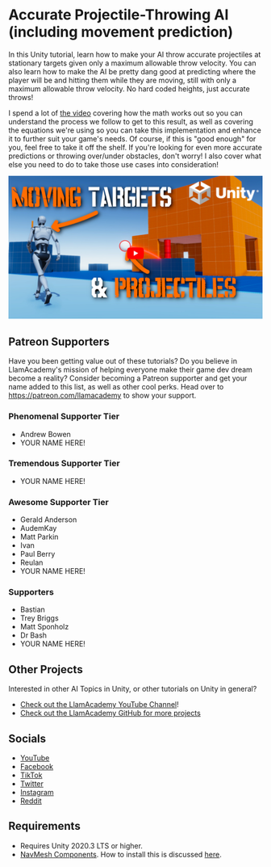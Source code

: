 # Accurate Projectile-Throwing AI (including movement prediction)

In this Unity tutorial, learn how to make your AI throw accurate projectiles at stationary targets given only a maximum allowable throw velocity. You can also learn how to make the AI be pretty dang good at predicting where the player will be and hitting them while they are moving, still with only a maximum allowable throw velocity. No hard coded heights, just accurate throws!

I spend a lot of [the video](https://youtu.be/6YsamZNNwpQ) covering how the math works out so you can understand the process we follow to get to this result, as well as covering the equations we're using so you can take this implementation and enhance it to further suit your game's needs. Of course, if this is "good enough" for you, feel free to take it off the shelf. If you're looking for even more accurate predictions or throwing over/under obstacles, don't worry! I also cover what else you need to do to take those use cases into consideration!

[![Youtube Tutorial](./Video%20Screenshot.jpg)](https://youtu.be/6YsamZNNwpQ)

## Patreon Supporters
Have you been getting value out of these tutorials? Do you believe in LlamAcademy's mission of helping everyone make their game dev dream become a reality? Consider becoming a Patreon supporter and get your name added to this list, as well as other cool perks.
Head over to https://patreon.com/llamacademy to show your support.

### Phenomenal Supporter Tier
* Andrew Bowen
* YOUR NAME HERE!

### Tremendous Supporter Tier
* YOUR NAME HERE!

### Awesome Supporter Tier
* Gerald Anderson
* AudemKay
* Matt Parkin
* Ivan
* Paul Berry
* Reulan
* YOUR NAME HERE!

### Supporters
* Bastian
* Trey Briggs
* Matt Sponholz
* Dr Bash
* YOUR NAME HERE!

## Other Projects
Interested in other AI Topics in Unity, or other tutorials on Unity in general? 

* [Check out the LlamAcademy YouTube Channel](https://youtube.com/c/LlamAcademy)!
* [Check out the LlamAcademy GitHub for more projects](https://github.com/llamacademy)

## Socials
* [YouTube](https://youtube.com/c/LlamAcademy)
* [Facebook](https://facebook.com/LlamAcademyOfficial)
* [TikTok](https://www.tiktok.com/@llamacademy)
* [Twitter](https://twitter.com/TheLlamAcademy)
* [Instagram](https://www.instagram.com/llamacademy/)
* [Reddit](https://www.reddit.com/user/LlamAcademyOfficial)

## Requirements
* Requires Unity 2020.3 LTS or higher.
* [NavMesh Components](https://docs.unity3d.com/Manual/NavMesh-BuildingComponents.html). How to install this is discussed [here](https://youtu.be/aHFSDcEQuzQ).